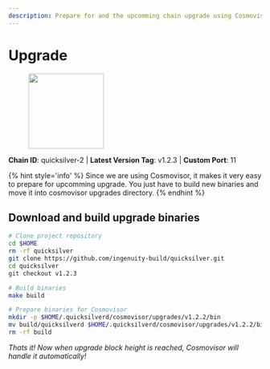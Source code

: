 ```yaml
---
description: Prepare for and the upcomming chain upgrade using Cosmovisor.
---
```


# Upgrade

<figure><img src="https://raw.githubusercontent.com/kj89/testnet_manuals/main/pingpub/logos/quicksilver.png" width="150" alt=""><figcaption></figcaption></figure>

**Chain ID**: quicksilver-2 | **Latest Version Tag**: v1.2.3 | **Custom Port**: 11

{% hint style='info' %}
Since we are using Cosmovisor, it makes it very easy to prepare for upcomming upgrade.
You just have to build new binaries and move it into cosmovisor upgrades directory.
{% endhint %}

## Download and build upgrade binaries

```bash
# Clone project repository
cd $HOME
rm -rf quicksilver
git clone https://github.com/ingenuity-build/quicksilver.git
cd quicksilver
git checkout v1.2.3

# Build binaries
make build

# Prepare binaries for Cosmovisor
mkdir -p $HOME/.quicksilverd/cosmovisor/upgrades/v1.2.2/bin
mv build/quicksilverd $HOME/.quicksilverd/cosmovisor/upgrades/v1.2.2/bin/
rm -rf build
```

*Thats it! Now when upgrade block height is reached, Cosmovisor will handle it automatically!*
